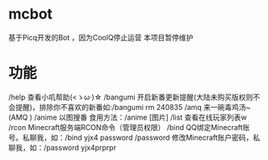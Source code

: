 # mcbot
基于Picq开发的Bot ，因为CoolQ停止运营 本项目暂停维护

# 功能
/help   查看小叽帮助(<ゝω·)☆
/bangumi   开启新番更新提醒(大陆未购买版权则不会提醒)，排除你不喜欢的新番如:/bangumi rm 240835
/amq   来一碗毒鸡汤~(AMQ <anti-motivational quotes>)
/anime   以图搜番 食用方法：/anime [图片]
/list   查看在线玩家列表w
/rcon   Minecraft服务端RCON命令（管理员权限）
/bind   QQ绑定Minecraft账号。私聊我，如：/bind yjx4 password
/password   修改Minecraft账户密码，私聊我，如：/password yjx4prprpr
